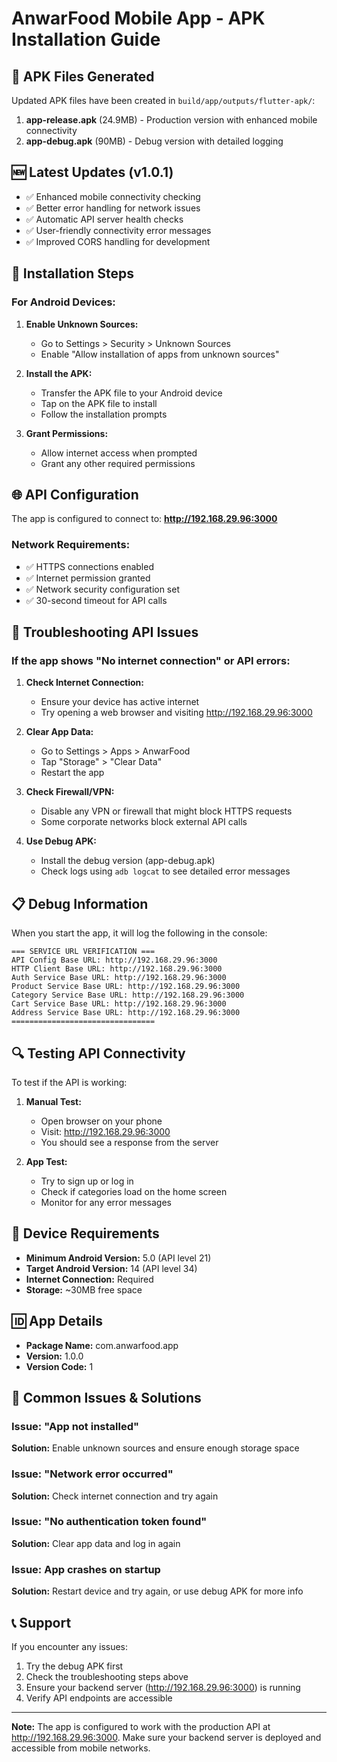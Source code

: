 # AnwarFood Mobile App - APK Installation Guide

## 📱 APK Files Generated

Updated APK files have been created in `build/app/outputs/flutter-apk/`:

1. **app-release.apk** (24.9MB) - Production version with enhanced mobile connectivity
2. **app-debug.apk** (90MB) - Debug version with detailed logging

## 🆕 Latest Updates (v1.0.1)

- ✅ Enhanced mobile connectivity checking
- ✅ Better error handling for network issues
- ✅ Automatic API server health checks
- ✅ User-friendly connectivity error messages
- ✅ Improved CORS handling for development

## 🚀 Installation Steps

### For Android Devices:

1. **Enable Unknown Sources:**
   - Go to Settings > Security > Unknown Sources
   - Enable "Allow installation of apps from unknown sources"

2. **Install the APK:**
   - Transfer the APK file to your Android device
   - Tap on the APK file to install
   - Follow the installation prompts

3. **Grant Permissions:**
   - Allow internet access when prompted
   - Grant any other required permissions

## 🌐 API Configuration

The app is configured to connect to: **http://192.168.29.96:3000**

### Network Requirements:
- ✅ HTTPS connections enabled
- ✅ Internet permission granted
- ✅ Network security configuration set
- ✅ 30-second timeout for API calls

## 🔧 Troubleshooting API Issues

### If the app shows "No internet connection" or API errors:

1. **Check Internet Connection:**
   - Ensure your device has active internet
   - Try opening a web browser and visiting http://192.168.29.96:3000

2. **Clear App Data:**
   - Go to Settings > Apps > AnwarFood
   - Tap "Storage" > "Clear Data"
   - Restart the app

3. **Check Firewall/VPN:**
   - Disable any VPN or firewall that might block HTTPS requests
   - Some corporate networks block external API calls

4. **Use Debug APK:**
   - Install the debug version (app-debug.apk)
   - Check logs using `adb logcat` to see detailed error messages

## 📋 Debug Information

When you start the app, it will log the following in the console:

```
=== SERVICE URL VERIFICATION ===
API Config Base URL: http://192.168.29.96:3000
HTTP Client Base URL: http://192.168.29.96:3000
Auth Service Base URL: http://192.168.29.96:3000
Product Service Base URL: http://192.168.29.96:3000
Category Service Base URL: http://192.168.29.96:3000
Cart Service Base URL: http://192.168.29.96:3000
Address Service Base URL: http://192.168.29.96:3000
================================
```

## 🔍 Testing API Connectivity

To test if the API is working:

1. **Manual Test:**
   - Open browser on your phone
   - Visit: http://192.168.29.96:3000
   - You should see a response from the server

2. **App Test:**
   - Try to sign up or log in
   - Check if categories load on the home screen
   - Monitor for any error messages

## 📱 Device Requirements

- **Minimum Android Version:** 5.0 (API level 21)
- **Target Android Version:** 14 (API level 34)
- **Internet Connection:** Required
- **Storage:** ~30MB free space

## 🆔 App Details

- **Package Name:** com.anwarfood.app
- **Version:** 1.0.0
- **Version Code:** 1

## 🐛 Common Issues & Solutions

### Issue: "App not installed"
**Solution:** Enable unknown sources and ensure enough storage space

### Issue: "Network error occurred"
**Solution:** Check internet connection and try again

### Issue: "No authentication token found"
**Solution:** Clear app data and log in again

### Issue: App crashes on startup
**Solution:** Restart device and try again, or use debug APK for more info

## 📞 Support

If you encounter any issues:
1. Try the debug APK first
2. Check the troubleshooting steps above
3. Ensure your backend server (http://192.168.29.96:3000) is running
4. Verify API endpoints are accessible

---

**Note:** The app is configured to work with the production API at http://192.168.29.96:3000. Make sure your backend server is deployed and accessible from mobile networks. 